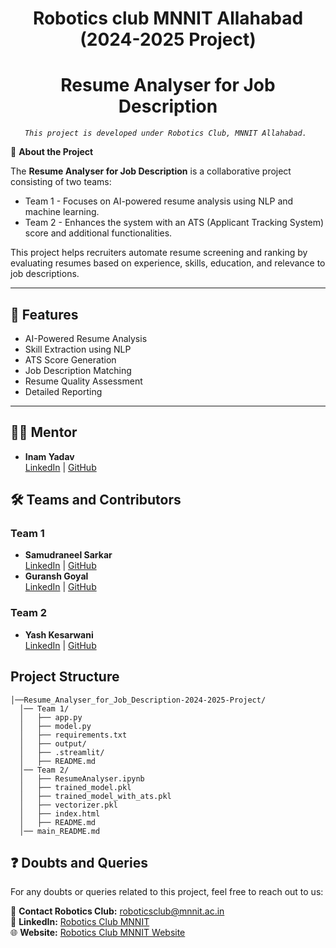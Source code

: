 <p align="center"><h1 align="center">Robotics club MNNIT Allahabad (2024-2025 Project) </h1></p>
<p align="center"><h1 align="center">Resume Analyser for Job Description </h1></p>
<p align="center">
	<em><code>This project is developed under Robotics Club, MNNIT Allahabad. </code></em>
</p>
<p align="center">



📌 **About the Project**  

The **Resume Analyser for Job Description** is a collaborative project consisting of two teams:  

- Team 1 -  Focuses on AI-powered resume analysis using NLP and machine learning.  
- Team 2 -  Enhances the system with an ATS (Applicant Tracking System) score and additional functionalities.  

This project helps recruiters automate resume screening and ranking by evaluating resumes based on experience, skills, education, and relevance to job descriptions.  

---

## 🚀 Features

- AI-Powered Resume Analysis
- Skill Extraction using NLP
- ATS Score Generation
- Job Description Matching
- Resume Quality Assessment
- Detailed Reporting

---
## 🧑‍🏫 Mentor  
  - **Inam Yadav**  
    [LinkedIn](https://www.linkedin.com/in/inamyadav) | [GitHub](https://github.com/INam1995) 
  
## 🛠 Teams and Contributors

### Team 1   
  - **Samudraneel Sarkar**  
    [LinkedIn](https://www.linkedin.com/in/samudraneel-sarkar) | [GitHub](https://github.com/samudraneel05) 
  - **Guransh Goyal**  
    [LinkedIn](https://www.linkedin.com/in/guransh-goyal) | [GitHub](https://github.com/GuranshGoyal)



### Team 2 
   - **Yash Kesarwani**  
    [LinkedIn](https://www.linkedin.com/in/yash-keswani-856b45293) | [GitHub](https://github.com/yashkeswani29-cpu) 




## Project Structure

    │──Resume_Analyser_for_Job_Description-2024-2025-Project/
      │── Team 1/
      │   ├── app.py
      │   ├── model.py
      │   ├── requirements.txt
      │   ├── output/
      │   ├── .streamlit/
      │   ├── README.md
      │── Team 2/
      │   ├── ResumeAnalyser.ipynb
      │   ├── trained_model.pkl
      │   ├── trained_model_with_ats.pkl
      │   ├── vectorizer.pkl
      │   ├── index.html
      │   ├── README.md
      │── main_README.md

## ❓ Doubts and Queries

For any doubts or queries related to this project, feel free to reach out to us:  

📧 **Contact Robotics Club:** [roboticsclub@mnnit.ac.in](mailto:roboticsclub@mnnit.ac.in)  
🔗 **LinkedIn:** [Robotics Club MNNIT](https://www.linkedin.com/in/robotics-club-mnnit/)  
🌐 **Website:** [Robotics Club MNNIT Website](https://sac.mnnit.ac.in/robotics/)  


    
